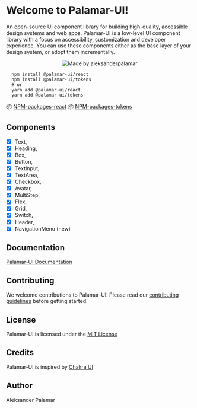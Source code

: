 # Welcome to Palamar-UI!

An open-source UI component library for building high-quality, accessible design systems and web apps.
Palamar-UI is a low-level UI component library with a focus on accessibility, customization and developer experience. You can use these components either as the base layer of your design system, or adopt them incrementally.
<p align="center">   
  <img alt="Made by aleksanderpalamar" src="https://img.shields.io/badge/made%20by-aleksanderpalamar-%237519C1?style=flat-square" >  
</p>

```shell
  npm install @palamar-ui/react
  npm install @palamar-ui/tokens
  # or
  yarn add @palamar-ui/react
  yarn add @palamar-ui/tokens
```
📦 [NPM-packages-react](https://www.npmjs.com/package/@palamar-ui/react)
📦 [NPM-packages-tokens](https://www.npmjs.com/package/@palamar-ui/tokens)

## Components

- [x] Text,
- [x] Heading,
- [x] Box,
- [x] Button,
- [x] TextInput,
- [x] TextArea,
- [x] Checkbox,
- [x] Avatar,
- [x] MultiStep,
- [x] Flex,
- [x] Grid,
- [x] Switch,
- [x] Header,
- [x] NavigationMenu (new)

## Documentation

[Palamar-UI Documentation](https://aleksanderpalamar.github.io/palamar-ui/?path=/docs/overview-introduction--page)

## Contributing

We welcome contributions to Palamar-UI! Please read our [contributing guidelines](https://github.com/aleksanderpalamar/palamar-ui) before getting started.

## License

Palamar-UI is licensed under the [MIT License](https://github.com/aleksanderpalamar/palamar-ui/blob/main/LICENSE)

## Credits

Palamar-UI is inspired by [Chakra UI](https://chakra-ui.com/)

## Author

Aleksander Palamar